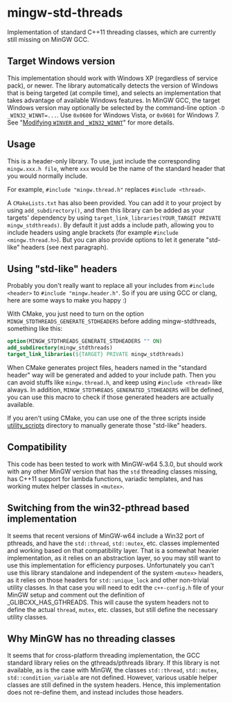 mingw-std-threads
=================

Implementation of standard C++11 threading classes, which are currently still missing on MinGW GCC.

Target Windows version
----------------------
This implementation should work with Windows XP (regardless of service pack), or newer.
The library automatically detects the version of Windows that is being targeted (at compile time), and selects an implementation that takes advantage of available Windows features.
In MinGW GCC, the target Windows version may optionally be selected by the command-line option `-D _WIN32_WINNT=...`.
Use `0x0600` for Windows Vista, or `0x0601` for Windows 7.
See "[Modifying `WINVER` and `_WIN32_WINNT`](https://docs.microsoft.com/en-us/cpp/porting/modifying-winver-and-win32-winnt)" for more details.

Usage
-----

This is a header-only library. To use, just include the corresponding `mingw.xxx.h file`, where `xxx` would be the name of the standard header that you would normally include.

For example, `#include "mingw.thread.h"` replaces `#include <thread>`.

A `CMakeLists.txt` has also been provided. You can add it to your project by using `add_subdirectory()`, and then this library can be added as your targets' dependency by using `target_link_libraries(YOUR_TARGET PRIVATE mingw_stdthreads)`. By default it just adds a include path, allowing you to include headers using angle brackets (for example `#include <mingw.thread.h>`). But you can also provide options to let it generate "std-like" headers (see next paragraph).

Using "std-like" headers
------------------------

Probably you don't really want to replace all your includes from `#include <header>` to `#include "mingw.header.h"`. So if you are using GCC or clang, here are some ways to make you happy :)

With CMake, you just need to turn on the option `MINGW_STDTHREADS_GENERATE_STDHEADERS` before adding mingw-stdthreads, something like this:
```CMake
option(MINGW_STDTHREADS_GENERATE_STDHEADERS "" ON)
add_subdirectory(mingw_stdthreads)
target_link_libraries(${TARGET} PRIVATE mingw_stdthreads)
```
When CMake generates project files, headers named in the "standard header" way will be generated and added to your include path. Then you can avoid stuffs like `mingw.thread.h`, and keep using `#include <thread>` like always. In addition, `MINGW_STDTHREADS_GENERATED_STDHEADERS` will be defined, you can use this macro to check if those generated headers are actually available.

If you aren't using CMake, you can use one of the three scripts inside [utility_scripts](utility_scripts) directory to manually generate those "std-like" headers.

Compatibility
-------------

This code has been tested to work with MinGW-w64 5.3.0, but should work with any other MinGW version that has the `std` threading classes missing, has C++11 support for lambda functions, variadic templates, and has working mutex helper classes in `<mutex>`.

Switching from the win32-pthread based implementation
-----------------------------------------------------
It seems that recent versions of MinGW-w64 include a Win32 port of pthreads, and have the `std::thread`, `std::mutex`, etc. classes implemented and working based on that compatibility
layer.
That is a somewhat heavier implementation, as it relies on an abstraction layer, so you may still want to use this implementation for efficiency purposes.
Unfortunately you can't use this library standalone and independent of the system `<mutex>` headers, as it relies on those headers for `std::unique_lock` and other non-trivial utility classes.
In that case you will need to edit the `c++-config.h` file of your MinGW setup and comment out the definition of _GLIBCXX_HAS_GTHREADS.
This will cause the system headers not to define the actual `thread`, `mutex`, etc. classes, but still define the necessary utility classes.

Why MinGW has no threading classes 
----------------------------------
It seems that for cross-platform threading implementation, the GCC standard library relies on the gthreads/pthreads library.
If this library is not available, as is the case with MinGW, the classes `std::thread`, `std::mutex`, `std::condition_variable` are not defined.
However, various usable helper classes are still defined in the system headers.
Hence, this implementation does not re-define them, and instead includes those headers.

